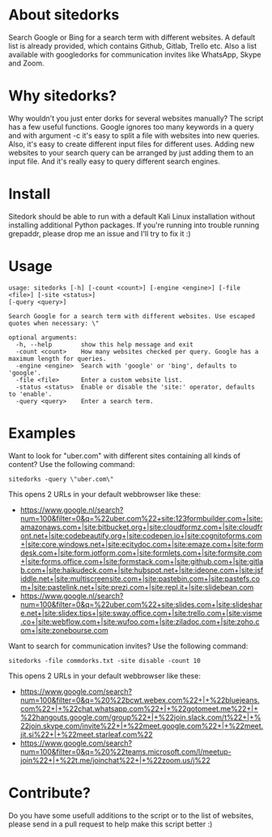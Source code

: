 # About sitedorks
Search Google or Bing for a search term with different websites. A default list is already provided, which contains Github, Gitlab, Trello etc. Also a list available with googledorks for communication invites like WhatsApp, Skype and Zoom.

# Why sitedorks?
Why wouldn't you just enter dorks for several websites manually? 
The script has a few useful functions. Google ignores too many keywords in a query and with argument -c it's easy to split a file with websites into new queries. Also, it's easy to create different input files for different uses. Adding new websites to your search query can be arranged by just adding them to an input file. And it's really easy to query different search engines.

# Install
Sitedork should be able to run with a default Kali Linux installation without installing additional Python packages. If you're running into trouble running grepaddr, please drop me an issue and I'll try to fix it :)

# Usage
```
usage: sitedorks [-h] [-count <count>] [-engine <engine>] [-file <file>] [-site <status>]
[-query <query>]

Search Google for a search term with different websites. Use escaped quotes when necessary: \"

optional arguments:
  -h, --help        show this help message and exit
  -count <count>    How many websites checked per query. Google has a maximum length for queries.
  -engine <engine>  Search with 'google' or 'bing', defaults to 'google'.
  -file <file>      Enter a custom website list.
  -status <status>  Enable or disable the 'site:' operator, defaults to 'enable'.
  -query <query>    Enter a search term.
```
# Examples
Want to look for "uber.com" with different sites containing all kinds of content? Use the following command:
```
sitedorks -query \"uber.com\"
```
This opens 2 URLs in your default webbrowser like these:

* https://www.google.nl/search?num=100&filter=0&q=%22uber.com%22+site:123formbuilder.com+|site:amazonaws.com+|site:bitbucket.org+|site:cloudformz.com+|site:cloudfront.net+|site:codebeautify.org+|site:codepen.io+|site:cognitoforms.com+|site:core.windows.net+|site:ecitydoc.com+|site:emaze.com+|site:formdesk.com+|site:form.jotform.com+|site:formlets.com+|site:formsite.com+|site:forms.office.com+|site:formstack.com+|site:github.com+|site:gitlab.com+|site:haikudeck.com+|site:hubspot.net+|site:ideone.com+|site:jsfiddle.net+|site:multiscreensite.com+|site:pastebin.com+|site:pastefs.com+|site:pastelink.net+|site:prezi.com+|site:repl.it+|site:slidebean.com
* https://www.google.nl/search?num=100&filter=0&q=%22uber.com%22+site:slides.com+|site:slideshare.net+|site:slidex.tips+|site:sway.office.com+|site:trello.com+|site:visme.co+|site:webflow.com+|site:wufoo.com+|site:ziladoc.com+|site:zoho.com+|site:zonebourse.com

Want to search for communication invites? Use the following command:
```
sitedorks -file commdorks.txt -site disable -count 10
```
This opens 2 URLs in your default webbrowser like these:

* https://www.google.com/search?num=100&filter=0&q=%20%22bcwt.webex.com%22+|+%22bluejeans.com%22+|+%22chat.whatsapp.com%22+|+%22gotomeet.me%22+|+%22hangouts.google.com/group%22+|+%22join.slack.com/t%22+|+%22join.skype.com/invite%22+|+%22meet.google.com%22+|+%22meet.jit.si%22+|+%22meet.starleaf.com%22
* https://www.google.com/search?num=100&filter=0&q=%20%22teams.microsoft.com/l/meetup-join%22+|+%22t.me/joinchat%22+|+%22zoom.us/j%22

# Contribute?
Do you have some usefull additions to the script or to the list of websites, please send in a pull request to help make this script better :)

